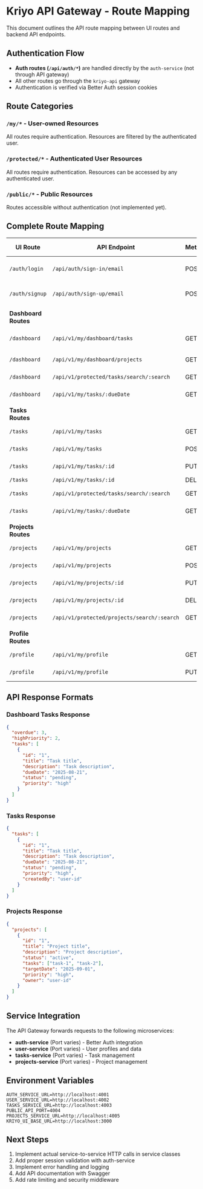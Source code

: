 # Kriyo API Gateway - Route Mapping

This document outlines the API route mapping between UI routes and backend API endpoints.

## Authentication Flow
- **Auth routes (`/api/auth/*`)** are handled directly by the `auth-service` (not through API gateway)
- All other routes go through the `kriyo-api` gateway
- Authentication is verified via Better Auth session cookies

## Route Categories

### `/my/*` - User-owned Resources
All routes require authentication. Resources are filtered by the authenticated user.

### `/protected/*` - Authenticated User Resources  
All routes require authentication. Resources can be accessed by any authenticated user.

### `/public/*` - Public Resources
Routes accessible without authentication (not implemented yet).

## Complete Route Mapping

| UI Route | API Endpoint | Method | Auth Level | Description |
|----------|--------------|---------|------------|-------------|
| `/auth/login` | `/api/auth/sign-in/email` | POST | Public | Direct to auth-service |
| `/auth/signup` | `/api/auth/sign-up/email` | POST | Public | Direct to auth-service |
| | | | | |
| **Dashboard Routes** | | | | |
| `/dashboard` | `/api/v1/my/dashboard/tasks` | GET | My | Dashboard tasks summary |
| `/dashboard` | `/api/v1/my/dashboard/projects` | GET | My | Dashboard projects |
| `/dashboard` | `/api/v1/protected/tasks/search/:search` | GET | Protected | Search tasks |
| `/dashboard` | `/api/v1/my/tasks/:dueDate` | GET | My | Tasks by date |
| | | | | |
| **Tasks Routes** | | | | |
| `/tasks` | `/api/v1/my/tasks` | GET | My | Get user's tasks |
| `/tasks` | `/api/v1/my/tasks` | POST | My | Create new task |
| `/tasks` | `/api/v1/my/tasks/:id` | PUT | My | Update task |
| `/tasks` | `/api/v1/my/tasks/:id` | DELETE | My | Delete task |
| `/tasks` | `/api/v1/protected/tasks/search/:search` | GET | Protected | Search tasks |
| `/tasks` | `/api/v1/my/tasks/:dueDate` | GET | My | Tasks by due date |
| | | | | |
| **Projects Routes** | | | | |
| `/projects` | `/api/v1/my/projects` | GET | My | Get user's projects |
| `/projects` | `/api/v1/my/projects` | POST | My | Create new project |
| `/projects` | `/api/v1/my/projects/:id` | PUT | My | Update project |
| `/projects` | `/api/v1/my/projects/:id` | DELETE | My | Delete project |
| `/projects` | `/api/v1/protected/projects/search/:search` | GET | Protected | Search projects |
| | | | | |
| **Profile Routes** | | | | |
| `/profile` | `/api/v1/my/profile` | GET | My | Get user profile |
| `/profile` | `/api/v1/my/profile` | PUT | My | Update profile |

## API Response Formats

### Dashboard Tasks Response
```json
{
  "overdue": 3,
  "highPriority": 2,
  "tasks": [
    {
      "id": "1",
      "title": "Task title",
      "description": "Task description",
      "dueDate": "2025-08-21",
      "status": "pending",
      "priority": "high"
    }
  ]
}
```

### Tasks Response
```json
{
  "tasks": [
    {
      "id": "1",
      "title": "Task title",
      "description": "Task description", 
      "dueDate": "2025-08-21",
      "status": "pending",
      "priority": "high",
      "createdBy": "user-id"
    }
  ]
}
```

### Projects Response
```json
{
  "projects": [
    {
      "id": "1",
      "title": "Project title",
      "description": "Project description",
      "status": "active",
      "tasks": ["task-1", "task-2"],
      "targetDate": "2025-09-01",
      "priority": "high",
      "owner": "user-id"
    }
  ]
}
```

## Service Integration

The API Gateway forwards requests to the following microservices:

- **auth-service** (Port varies) - Better Auth integration
- **user-service** (Port varies) - User profiles and data
- **tasks-service** (Port varies) - Task management
- **projects-service** (Port varies) - Project management

## Environment Variables

```env
AUTH_SERVICE_URL=http://localhost:4001
USER_SERVICE_URL=http://localhost:4002  
TASKS_SERVICE_URL=http://localhost:4003
PUBLIC_API_PORT=4004
PROJECTS_SERVICE_URL=http://localhost:4005
KRIYO_UI_BASE_URL=http://localhost:3000
```

## Next Steps

1. Implement actual service-to-service HTTP calls in service classes
2. Add proper session validation with auth-service
3. Implement error handling and logging
4. Add API documentation with Swagger
5. Add rate limiting and security middleware
